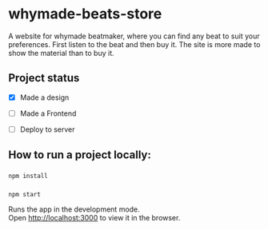 # whymade-beats-store

A website for whymade beatmaker, where you can find any beat to suit your preferences. First listen to the beat and then buy it. The site is more made to show the material than to buy it.

## Project status

- [x] Made a design

- [ ] Made a Frontend 

- [ ] Deploy to server 
 
## How to run a project locally:

###
```
npm install
```

### 
```
npm start
```

Runs the app in the development mode.\
Open [http://localhost:3000](http://localhost:3000) to view it in the browser.
